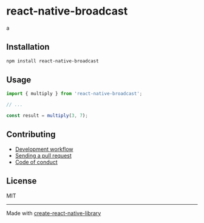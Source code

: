 # react-native-broadcast

a

## Installation

```sh
npm install react-native-broadcast
```

## Usage

```js
import { multiply } from 'react-native-broadcast';

// ...

const result = multiply(3, 7);
```

## Contributing

- [Development workflow](CONTRIBUTING.md#development-workflow)
- [Sending a pull request](CONTRIBUTING.md#sending-a-pull-request)
- [Code of conduct](CODE_OF_CONDUCT.md)

## License

MIT

---

Made with [create-react-native-library](https://github.com/callstack/react-native-builder-bob)

